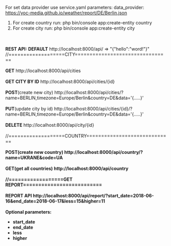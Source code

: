 For set data provider use service.yaml
parameters:
    data_provider: https://yoc-media.github.io/weather/report/DE/Berlin.json
1. For create country run:
php bin/console app:create-entity country
2. For create city run:
php bin/console app:create-entity city


<br></br>
<b>REST API:</b>
<b>DEFAULT</b>
http://localhost:8000/api/   => "{\"hello\":\"word!\"}"
//===================CITY================================
<br></br>
<b>GET</b>
http://localhost:8000/api/cities
<br></br>
<b>GET CITY BY ID</b>
http://localhost:8000/api/cities/{id}
<br></br>
<b>POST</b>(create new city)
http://localhost:8000/api/cities/?name=BERLIN,timezone=Europe/Berlin&country=DE&data='{.....}'
<br></br>
<b>PUT</b>(update city by id) 
http://localhost:8000/api/cities/{id}/?name=BERLIN,timezone=Europe/Berlin&country=DE&data='{.....}'
<br></br>
<b>DELETE</b>
http://localhost:8000/api/city/{id}
<br></br>
//===================COUNTRY=============================
<br></br>
<b>POST(create new country)
http://localhost:8000/api/country/?name=UKRANE&code=UA
<br></br>
<b>GET</b>(get all countries)
http://localhost:8000/api/country
<br></br>
//==================GET REPORT==========================
<br></br>
<b>REPORT API</b>
http://localhost:8000/api/report/?start_date=2018-06-16&end_date=2018-06-17&less=15&higher=11
<br></br>
Optional parameters:
<ul>
<li>start_date</li>
<li>end_date</li>
<li>less</li>
<li>higher</li>
</ul>
